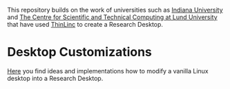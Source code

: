 This repository builds on the work of universities such as [Indiana University](https://kb.iu.edu/d/apum) and [The Centre for Scientific and Technical Computing at Lund University](https://www.lunarc.lu.se/) that have used [ThinLinc](https://www.cendio.com/) to create a Research Desktop. 

# Desktop Customizations
[Here](./DesktopCustomizations/README.md) you find ideas and implementations how to modify a vanilla Linux desktop into a Research Desktop.

